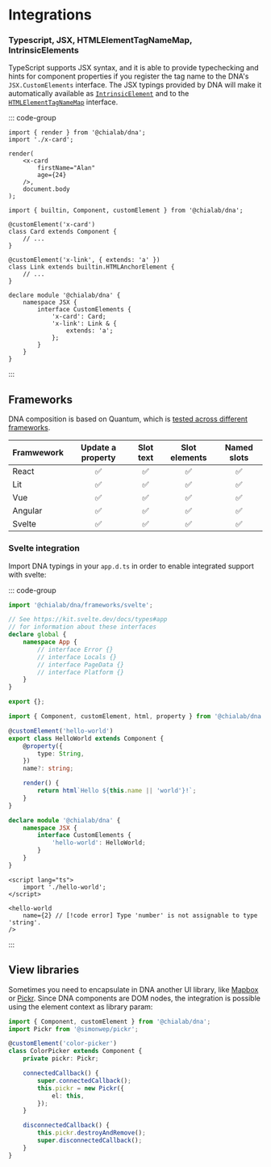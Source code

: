 # Integrations

### Typescript, JSX, HTMLElementTagNameMap, IntrinsicElements

TypeScript supports JSX syntax, and it is able to provide typechecking and hints for component properties if you register the tag name to the DNA's `JSX.CustomElements` interface. The JSX typings provided by DNA will make it automatically available as [`IntrinsicElement`](https://www.typescriptlang.org/docs/handbook/jsx.html#intrinsic-elements) and to the [`HTMLElementTagNameMap`](https://www.typescriptlang.org/docs/handbook/dom-manipulation.html#documentcreateelement) interface.

::: code-group

```tsx [app.tsx]
import { render } from '@chialab/dna';
import './x-card';

render(
    <x-card
        firstName="Alan"
        age={24}
    />,
    document.body
);
```

```tsx [x-card.tsx]
import { builtin, Component, customElement } from '@chialab/dna';

@customElement('x-card')
class Card extends Component {
    // ...
}

@customElement('x-link', { extends: 'a' })
class Link extends builtin.HTMLAnchorElement {
    // ...
}

declare module '@chialab/dna' {
    namespace JSX {
        interface CustomElements {
            'x-card': Card;
            'x-link': Link & {
                extends: 'a';
            };
        }
    }
}
```

:::

## Frameworks

DNA composition is based on Quantum, which is [tested across different frameworks](https://github.com/chialab/quantum/tree/main/tests).

| Framwework | Update a property | Slot text | Slot elements | Named slots |
| ---------- | :---------------: | :-------: | :-----------: | :---------: |
| React      |        ✅         |    ✅     |      ✅       |     ✅      |
| Lit        |        ✅         |    ✅     |      ✅       |     ✅      |
| Vue        |        ✅         |    ✅     |      ✅       |     ✅      |
| Angular    |        ✅         |    ✅     |      ✅       |     ✅      |
| Svelte     |        ✅         |    ✅     |      ✅       |     ✅      |

### Svelte integration

Import DNA typings in your `app.d.ts` in order to enable integrated support with svelte:

::: code-group

```ts [app.d.ts]
import '@chialab/dna/frameworks/svelte';

// See https://kit.svelte.dev/docs/types#app
// for information about these interfaces
declare global {
    namespace App {
        // interface Error {}
        // interface Locals {}
        // interface PageData {}
        // interface Platform {}
    }
}

export {};
```

```ts [hello-world.ts]
import { Component, customElement, html, property } from '@chialab/dna';

@customElement('hello-world')
export class HelloWorld extends Component {
    @property({
        type: String,
    })
    name?: string;

    render() {
        return html`Hello ${this.name || 'world'}!`;
    }
}

declare module '@chialab/dna' {
    namespace JSX {
        interface CustomElements {
            'hello-world': HelloWorld;
        }
    }
}
```

```svelte [+page.svelte]
<script lang="ts">
    import './hello-world';
</script>

<hello-world
    name={2} // [!code error] Type 'number' is not assignable to type 'string'.
/>
```

:::

## View libraries

Sometimes you need to encapsulate in DNA another UI library, like [Mapbox](https://github.com/mapbox/mapbox-gl-js) or [Pickr](https://github.com/Simonwep/pickr). Since DNA components are DOM nodes, the integration is possible using the element context as library param:

```ts
import { Component, customElement } from '@chialab/dna';
import Pickr from '@simonwep/pickr';

@customElement('color-picker')
class ColorPicker extends Component {
    private pickr: Pickr;

    connectedCallback() {
        super.connectedCallback();
        this.pickr = new Pickr({
            el: this,
        });
    }

    disconnectedCallback() {
        this.pickr.destroyAndRemove();
        super.disconnectedCallback();
    }
}
```
